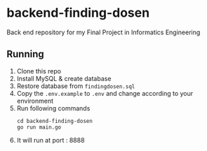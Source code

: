 # backend-finding-dosen
Back end repository for my Final Project in Informatics Engineering

## Running

1. Clone this repo
2. Install MySQL & create database
3. Restore database from `findingdosen.sql`
4. Copy the `.env.example` to `.env` and change according to your environment
5. Run following commands
    ```
    cd backend-finding-dosen
    go run main.go
    ```
6. It will run at port : 8888